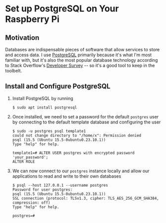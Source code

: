 # Set up PostgreSQL on Your Raspberry Pi

## Motivation

Databases are indispensable pieces of software that allow services to store and access data. I use [PostgreSQL](https://www.postgresql.org/) primarily because it's what I'm most familiar with, but it's also the most popular database technology according to Stack Overflow's [Developer Survey](https://survey.stackoverflow.co/2023/#section-most-popular-technologies-databases) -- so it's a good tool to keep in the toolbelt.

## Install and Configure PostgreSQL

1. Install PostgreSQL by running
    ```
    $ sudo apt install postgresql
    ```
2. Once installed, we need to set a password for the default `postgres` user by connecting to the default template database and configuring the user
    ```
    $ sudo -u postgres psql template1
    could not change directory to "/home/x": Permission denied
    psql (15.5 (Ubuntu 15.5-0ubuntu0.23.10.1))
    Type "help" for help.

    template1=# ALTER USER postgres with encrypted password 'your_password';
    ALTER ROLE
    ```
3. We can now connect to our `postgres` instance locally and allow our applications to read and write to their own databases
    ```
    $ psql --host 127.0.0.1 --username postgres
    Password for user postgres:
    psql (15.5 (Ubuntu 15.5-0ubuntu0.23.10.1))
    SSL connection (protocol: TLSv1.3, cipher: TLS_AES_256_GCM_SHA384, compression: off)
    Type "help" for help.

    postgres=#
    ```
